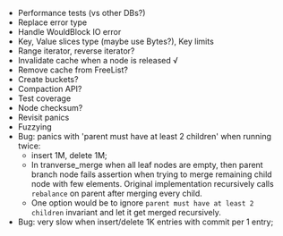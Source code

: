 - Performance tests (vs other DBs?)
- Replace error type
- Handle WouldBlock IO error
- Key, Value slices type (maybe use Bytes?), Key limits
- Range iterator, reverse iterator?
- Invalidate cache when a node is released √
- Remove cache from FreeList?
- Create buckets?
- Compaction API?
- Test coverage
- Node checksum?
- Revisit panics
- Fuzzying
- Bug: panics with 'parent must have at least 2 children' when running twice:
    * insert 1M, delete 1M;
    * In tranverse_merge when all leaf nodes are empty, then parent branch node fails assertion when trying to merge remaining child node
    with few elements. Original implementation recursively calls
    `rebalance` on parent after merging every child.
    * One option would be to ignore `parent must have at least 2 children` invariant and let it get merged recursively.
- Bug: very slow when insert/delete 1K entries with commit per 1 entry;
